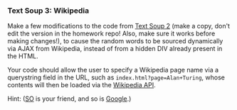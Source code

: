 ### Text Soup 3: Wikipedia

Make a few modifications to the code from [Text Soup 2](https://github.com/ispzz/sei37-homework/blob/master/warmups/week4/day1_text_soup_2) (make a copy, don't edit the version in the homework repo! Also, make sure it works before making changes!), to cause the random words to be sourced dynamically via AJAX from Wikipedia, instead of from a hidden DIV already present in the HTML.

Your code should allow the user to specify a Wikipedia page name via a querystring field in the URL, such as `index.html?page=Alan+Turing`, whose contents will then be loaded via the [Wikipedia API](https://www.mediawiki.org/wiki/API:Main_page).

Hint: ([SO](https://stackoverflow.com/a/4210920) is your friend, and so is [Google](https://www.google.com.au/search?q=javascript+get+querystring+key+value).)